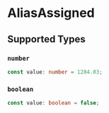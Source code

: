 # AliasAssigned


## Supported Types

### `number`

```typescript
const value: number = 1284.03;
```

### `boolean`

```typescript
const value: boolean = false;
```

